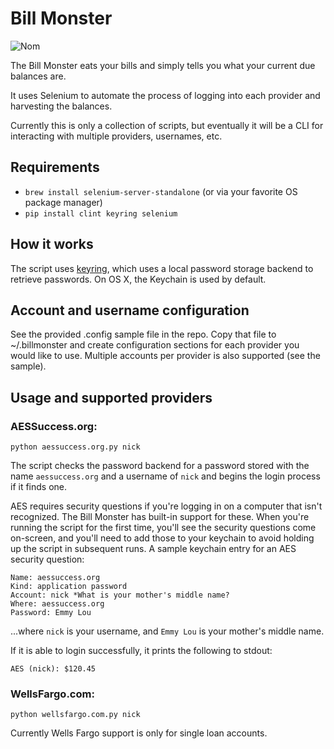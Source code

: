 # Bill Monster

![Nom](http://i.imgur.com/kYSmu.png)

The Bill Monster eats your bills and simply tells you what your current due balances are.

It uses Selenium to automate the process of logging into each provider and harvesting
the balances.

Currently this is only a collection of scripts, but eventually it will be a CLI for interacting
with multiple providers, usernames, etc.

## Requirements

- `brew install selenium-server-standalone` (or via your favorite OS package manager)
- `pip install clint keyring selenium`

## How it works

The script uses [keyring](http://pypi.python.org/pypi/keyring/), which uses a
local password storage backend to retrieve passwords. On OS X, the Keychain is used by default.

## Account and username configuration

See the provided .config sample file in the repo. Copy that file to ~/.billmonster and create
configuration sections for each provider you would like to use. Multiple accounts per provider
is also supported (see the sample).

## Usage and supported providers

### AESSuccess.org:

    python aessuccess.org.py nick

The script checks the password backend for a password stored with the name
`aessuccess.org` and a username of `nick` and begins the login process if it finds one.

AES requires security questions if you're logging in on a computer that isn't recognized.
The Bill Monster has built-in support for these. When you're running the script for the first
time, you'll see the security questions come on-screen, and you'll need to add those to your
keychain to avoid holding up the script in subsequent runs. A sample keychain entry for an AES
security question:

    Name: aessuccess.org
    Kind: application password
    Account: nick *What is your mother's middle name?
    Where: aessuccess.org
    Password: Emmy Lou

...where `nick` is your username, and `Emmy Lou` is your mother's middle name.

If it is able to login successfully, it prints the following to stdout:

    AES (nick): $120.45

### WellsFargo.com:

    python wellsfargo.com.py nick

Currently Wells Fargo support is only for single loan accounts.
